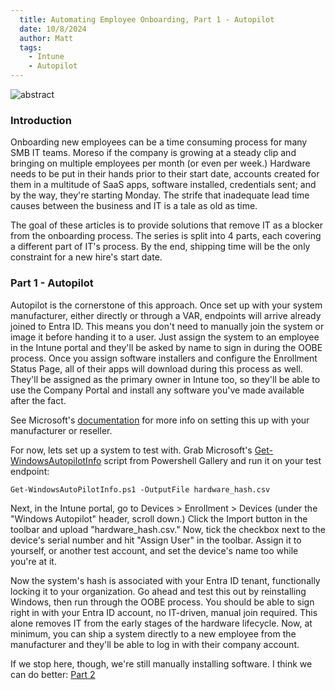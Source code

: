 ```yaml
---
  title: Automating Employee Onboarding, Part 1 - Autopilot
  date: 10/8/2024
  author: Matt
  tags: 
    - Intune
    - Autopilot
---
```


![abstract](/images/automating-employee-onboarding-part-1/kent-pilcher-jW8hkB_Qmj8-unsplash.jpg)

### Introduction

Onboarding new employees can be a time consuming process for many SMB IT teams. Moreso if the company is growing at a steady clip and bringing on multiple employees per month (or even per week.) Hardware needs to be put in their hands prior to their start date, accounts created for them in a multitude of SaaS apps, software installed, credentials sent; and by the way, they're starting Monday. The strife that inadequate lead time causes between the business and IT is a tale as old as time.

The goal of these articles is to provide solutions that remove IT as a blocker from the onboarding process. The series is split into 4 parts, each covering a different part of IT's process. By the end, shipping time will be the only constraint for a new hire's start date.

### Part 1 - Autopilot

Autopilot is the cornerstone of this approach. Once set up with your system manufacturer, either directly or through a VAR, endpoints will arrive already joined to Entra ID. This means you don't need to manually join the system or image it before handing it to a user. Just assign the system to an employee in the Intune portal and they'll be asked by name to sign in during the OOBE process. Once you assign software installers and configure the Enrollment Status Page, all of their apps will download during this process as well. They'll be assigned as the primary owner in Intune too, so they'll be able to use the Company Portal and install any software you've made available after the fact.

See Microsoft's [documentation](https://learn.microsoft.com/en-us/autopilot/registration-overview) for more info on setting this up with your manufacturer or reseller.

For now, lets set up a system to test with. Grab Microsoft's [Get-WindowsAutopilotInfo](https://www.powershellgallery.com/packages/Get-WindowsAutopilotInfo) script from Powershell Gallery and run it on your test endpoint:

```
Get-WindowsAutoPilotInfo.ps1 -OutputFile hardware_hash.csv
```

Next, in the Intune portal, go to Devices > Enrollment > Devices (under the "Windows Autopilot" header, scroll down.) Click the Import button in the toolbar and upload "hardware_hash.csv." Now, tick the checkbox next to the device's serial number and hit "Assign User" in the toolbar. Assign it to yourself, or another test account, and set the device's name too while you're at it.

Now the system's hash is associated with your Entra ID tenant, functionally locking it to your organization. Go ahead and test this out by reinstalling Windows, then run through the OOBE process. You should be able to sign right in with your Entra ID account, no IT-driven, manual join required. This alone removes IT from the early stages of the hardware lifecycle. Now, at minimum, you can ship a system directly to a new employee from the manufacturer and they'll be able to log in with their company account.

If we stop here, though, we're still manually installing software. I think we can do better: [Part 2](/posts/automating-employee-onboarding-part-2)
